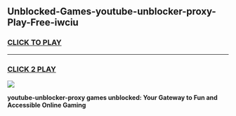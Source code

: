 
## Unblocked-Games-youtube-unblocker-proxy-Play-Free-iwciu
<h3>
<a href="https://premium76.site?title=youtube-unblocker-proxy&ref=12A">CLICK TO PLAY</a></h3>
<hr>

<h3>
<a href="https://premium76.site?title=youtube-unblocker-proxy&ref=12A">CLICK 2 PLAY</a>
  
</h3>

<a href="https://premium76.site?title=youtube-unblocker-proxy&ref=12A"><img src="https://clearcache.store/games.png"></a>


**youtube-unblocker-proxy games unblocked: Your Gateway to Fun and Accessible Online Gaming**
